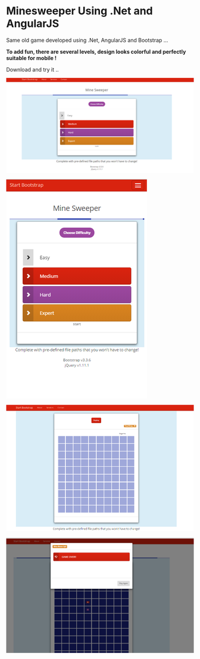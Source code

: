 
<h1>Minesweeper Using .Net and AngularJS </h1>

Same old game developed using .Net, AngularJS and Bootstrap ...

<b>To add fun, there are several levels, design looks colorful and perfectly suitable for mobile !</b>

Download and try it .. 


![Select Difficulty](https://raw.githubusercontent.com/nkdram/minesweeperWebApi/master/MineSweeperWeb/images/SelectDifficulty.png?raw=true "Select Difficulty")

![Responsiveness](https://raw.githubusercontent.com/nkdram/minesweeperWebApi/master/MineSweeperWeb/images/Responsive.png?raw=true "Responsive")

![Game](https://raw.githubusercontent.com/nkdram/minesweeperWebApi/master/MineSweeperWeb/images/Game.png?raw=true "Game")

![Game Over](https://raw.githubusercontent.com/nkdram/minesweeperWebApi/master/MineSweeperWeb/images/Game2.png?raw=true "Game Over")
